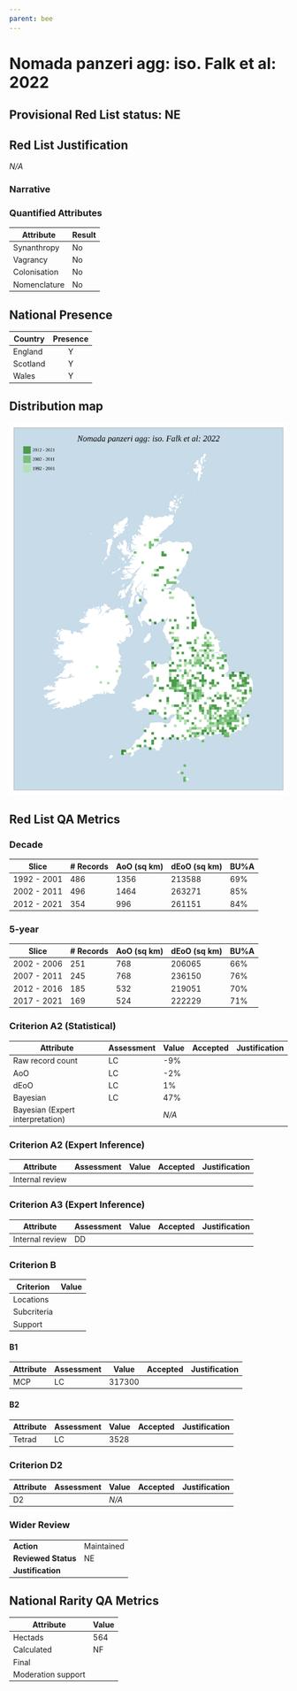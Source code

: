 ```yaml
---
parent: bee
---
```


# Nomada panzeri agg: iso. Falk et al: 2022

## Provisional Red List status: NE

## Red List Justification
*N/A*
### Narrative



### Quantified Attributes
|Attribute|Result|
|---|---|
|Synanthropy|No|
|Vagrancy|No|
|Colonisation|No|
|Nomenclature|No|




## National Presence
|Country|Presence
|---|:-:|
|England|Y|
|Scotland|Y|
|Wales|Y|


## Distribution map
![](../map/1632.svg)

## Red List QA Metrics
### Decade
| Slice | # Records | AoO (sq km) | dEoO (sq km) |BU%A |
|---|---|---|---|---|
|1992 - 2001|486|1356|213588|69%|
|2002 - 2011|496|1464|263271|85%|
|2012 - 2021|354|996|261151|84%|
### 5-year
| Slice | # Records | AoO (sq km) | dEoO (sq km) |BU%A |
|---|---|---|---|---|
|2002 - 2006|251|768|206065|66%|
|2007 - 2011|245|768|236150|76%|
|2012 - 2016|185|532|219051|70%|
|2017 - 2021|169|524|222229|71%|
### Criterion A2 (Statistical)
|Attribute|Assessment|Value|Accepted|Justification
|---|---|---|---|---|
|Raw record count|LC|-9%|||
|AoO|LC|-2%|||
|dEoO|LC|1%|||
|Bayesian|LC|47%|||
|Bayesian (Expert interpretation)||*N/A*|||
### Criterion A2 (Expert Inference)
|Attribute|Assessment|Value|Accepted|Justification
|---|---|---|---|---|
|Internal review|||||
### Criterion A3 (Expert Inference)
|Attribute|Assessment|Value|Accepted|Justification
|---|---|---|---|---|
|Internal review|DD||||
### Criterion B
|Criterion| Value|
|---|---|
|Locations||
|Subcriteria||
|Support||
#### B1
|Attribute|Assessment|Value|Accepted|Justification
|---|---|---|---|---|
|MCP|LC|317300|||
#### B2
|Attribute|Assessment|Value|Accepted|Justification
|---|---|---|---|---|
|Tetrad|LC|3528|||
### Criterion D2
|Attribute|Assessment|Value|Accepted|Justification
|---|---|---|---|---|
|D2||*N/A*|||
### Wider Review
|  |  |
|---|---|
|**Action**|Maintained|
|**Reviewed Status**|NE|
|**Justification**||


## National Rarity QA Metrics
|Attribute|Value|
|---|---|
|Hectads|564|
|Calculated|NF|
|Final||
|Moderation support||


